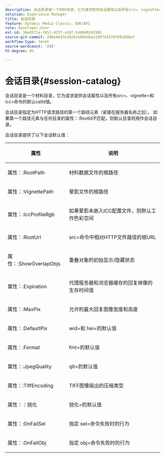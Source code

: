 ```yaml
---
description: 会话目录是一个材料目录，它为请求提供会话属性以及所有src=、vignette=和icc=命令的默认catId值。
solution: Experience Manager
title: 会话目录
feature: Dynamic Media Classic，SDK/API
role: Developer,User
exl-id: 36e0571e-7451-423f-a1df-540680381902
source-git-commit: 206e4643e3926cb85b4be2189743578f88180be7
workflow-type: tm+mt
source-wordcount: '245'
ht-degree: 0%

---
```


# 会话目录{#session-catalog}

会话目录是一个材料目录，它为请求提供会话属性以及所有src=、vignette=和icc=命令的默认catId值。

会话目录指定为HTTP请求路径的第一个路径元素（紧接在服务器名称之后）。 如果第一个路径元素与任何目录的属性：:RootId不匹配，则默认目录将用作会话目录。

会话目录提供了以下会话默认值：

<table id="table_DB5E0DD8E9B440A4964A1326433597C8"> 
 <thead> 
  <tr> 
   <th class="entry"> <p>属性 </p> </th> 
   <th class="entry"> <p>说明 </p> </th> 
  </tr> 
 </thead>
 <tbody> 
  <tr> 
   <td> <p> <span class="codeph"> 属性：:RootPath</span> </p> </td> 
   <td> <p> 材料数据文件的根路径 </p> </td> 
  </tr> 
  <tr> 
   <td> <p> <span class="codeph"> 属性：:VignettePath</span> </p> </td> 
   <td> <p> 晕影文件的根路径 </p> </td> 
  </tr> 
  <tr> 
   <td> <p> <span class="codeph"> 属性：:IccProfileRgb</span> </p> </td> 
   <td> <p> 如果晕影未嵌入ICC配置文件，则默认工作色彩空间 </p> </td> 
  </tr> 
  <tr> 
   <td> <p> <span class="codeph"> 属性：:RootUrl</span> </p> </td> 
   <td> <p> <span class="codeph"> src=</span>命令中相对HTTP文件路径的根URL </p> </td> 
  </tr> 
  <tr> 
   <td> <p> <span class="codeph"> 属性：:ShowOverlapObjs</span> </p> </td> 
   <td> <p> 重叠对象的初始显示/隐藏状态 </p> </td> 
  </tr> 
  <tr> 
   <td> <p> <span class="codeph"> 属性：:Expiration</span> </p> </td> 
   <td> <p> 代理服务器和浏览器缓存的回复映像的生存时间值 </p> </td> 
  </tr> 
  <tr> 
   <td> <p> <span class="codeph"> 属性：:MaxPix</span> </p> </td> 
   <td> <p> 允许的最大回复图像宽度和高度 </p> </td> 
  </tr> 
  <tr> 
   <td> <p> <span class="codeph"> 属性：:DefaultPix</span> </p> </td> 
   <td> <p> <span class="codeph"> wid=</span>和<span class="codeph"> hei=</span>的默认值 </p> </td> 
  </tr> 
  <tr> 
   <td> <p> <span class="codeph"> 属性：:Format</span> </p> </td> 
   <td> <p> <span class="codeph"> fmt=</span>的默认值 </p> </td> 
  </tr> 
  <tr> 
   <td> <p> <span class="codeph"> 属性：:JpegQuality</span> </p> </td> 
   <td> <p> <span class="codeph"> qlt=</span>的默认值 </p> </td> 
  </tr> 
  <tr> 
   <td> <p> <span class="codeph"> 属性：:TiffEncoding</span> </p> </td> 
   <td> <p> TIFF图像输出的压缩类型 </p> </td> 
  </tr> 
  <tr> 
   <td> <p> <span class="codeph"> 属性：：锐化</span> </p> </td> 
   <td> <p> <span class="codeph">锐化=</span>的默认值 </p> </td> 
  </tr> 
  <tr> 
   <td> <p> <span class="codeph"> 属性：:OnFailSel</span> </p> </td> 
   <td> <p> 指定<span class="codeph"> sel=</span>命令失败时的行为 </p> </td> 
  </tr> 
  <tr> 
   <td> <p> <span class="codeph"> 属性：:OnFailObj</span> </p> </td> 
   <td> <p> 指定<span class="codeph"> obj=</span>命令失败时的行为 </p> </td> 
  </tr> 
 </tbody> 
</table>
